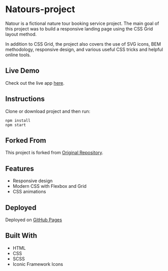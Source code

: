 # Natours-project
Natour is a fictional nature tour booking service project. The main goal of this project was to build a responsive landing page using the CSS Grid layout method.

In addition to CSS Grid, the project also covers the use of SVG icons, BEM methodology, responsive design, and various useful CSS tricks and helpful online tools.

## Live Demo
Check out the live app [here](https://natours.netlify.app/).

## Instructions

Clone or download project and then run:

```
npm install
npm start
```


## Forked From
This project is forked from [Original Repository](https://github.com/jonasschmedtmann/advanced-css-course/tree/master/Natours).

## Features
- Responsive design
- Modern CSS with Flexbox and Grid
- CSS animations

## Deployed

Deployed on [GitHub Pages](https://AzumaraJoseph.github.io/Natours-Project)


## Built With
- HTML
- CSS
- SCSS
- Iconic Framework Icons